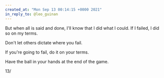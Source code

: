```yaml
---
created_at: "Mon Sep 13 00:14:15 +0000 2021"
in_reply_to: @leo_guinan
---
```


But when all is said and done, I'll know that I did what I could. If I failed, I did so on my terms.

Don't let others dictate where you fail. 

If you're going to fail, do it on your terms. 

Have the ball in your hands at the end of the game. 

13/